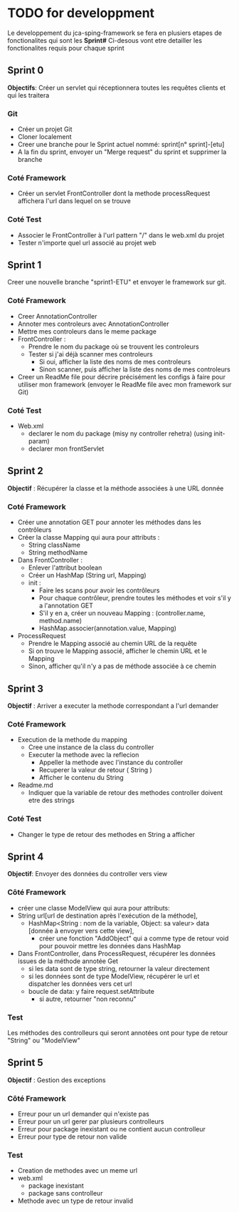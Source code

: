 # TODO for developpment

Le developpement du jca-sping-framework se fera en plusiers etapes de fonctionalites qui sont les **Sprint#**
Ci-desous vont etre detailler les fonctionalites requis pour chaque sprint

## Sprint 0

**Objectifs**: Créer un servlet qui réceptionnera toutes les requêtes clients et qui les traitera

### Git

- Créer un projet Git
- Cloner localement
- Creer une branche pour le Sprint actuel nommé: sprint[n° sprint]-[etu]
- A la fin du sprint, envoyer un "Merge request" du sprint et supprimer la branche

### Coté Framework

- Créer un servlet FrontController dont la methode processRequest affichera l'url dans
lequel on se trouve

### Coté Test

- Associer le FrontController à l'url pattern "/" dans le web.xml du projet
- Tester n'importe quel url associé au projet web

## Sprint 1

Creer une nouvelle branche "sprint1-ETU"
et envoyer le framework sur git.

### Coté Framework

- Creer AnnotationController
- Annoter mes controleurs avec AnnotationController
- Mettre mes controleurs dans le meme package
- FrontController :
  - Prendre le nom du package où se trouvent les controleurs
  - Tester si j'ai déjà scanner mes controleurs
    - Si oui, afficher la liste des noms de mes controleurs
    - Sinon scanner, puis afficher la liste des noms de mes controleurs
- Creer un ReadMe file pour décrire précisément les configs à faire pour utiliser mon framework (envoyer le ReadMe file avec mon framework sur Git)

### Coté Test

- Web.xml
  - declarer  le nom du package (misy ny controller rehetra) (using init-param)
  - declarer mon frontServlet

## Sprint 2

**Objectif** : Récupérer la classe et la méthode associées à une URL donnée

### Coté Framework

- Créer une annotation GET pour annoter les méthodes dans les contrôleurs
- Créer la classe Mapping qui aura pour attributs :
  - String className
  - String methodName
- Dans FrontController :
  - Enlever l'attribut boolean
  - Créer un HashMap (String url, Mapping)
  - init :
    - Faire les scans pour avoir les contrôleurs
    - Pour chaque contrôleur, prendre toutes les méthodes et voir s'il y a l'annotation GET
    - S'il y en a, créer un nouveau Mapping : (controller.name, method.name)
    - HashMap.associer(annotation.value, Mapping)
- ProcessRequest
  - Prendre le Mapping associé au chemin URL de la requête
  - Si on trouve le Mapping associé, afficher le chemin URL et le Mapping
  - Sinon, afficher qu'il n'y a pas de méthode associée à ce chemin

## Sprint 3

**Objectif** : Arriver a executer la methode correspondant a l'url demander

### Coté Framework

- Execution de la methode du mapping
  - Cree une instance de la class du controller
  - Executer la methode avec la reflecion
    - Appeller la methode avec l'instance du controller
    - Recuperer la valeur de retour ( String )
    - Afficher le contenu du String
- Readme.md
  - Indiquer que la variable de retour des methodes controller doivent etre des strings

### Coté Test

- Changer le type de retour des methodes en String a afficher

## Sprint 4

**Objectif**:
Envoyer des données du controller vers view

### Côté Framework

- créer une classe ModelView qui aura pour attributs:
- String url[url de destination après l'exécution de la méthode],
  - HashMap<String : nom de la variable, Object: sa valeur> data [donnée à envoyer vers cette view],
    - créer une fonction "AddObject" qui a comme type de retour void pour pouvoir mettre les données dans HashMap
- Dans FrontController,
 dans ProcessRequest, récupérer les données issues de la méthode annotée Get
  - si les data sont de type string, retourner la valeur directement
  - si les données sont de type ModelView, récupérer le url et dispatcher les données vers cet url
  - boucle de data: y faire request.setAttribute
    - si autre, retourner "non reconnu"

### Test

Les méthodes des controlleurs qui seront annotées ont pour type de retour "String" ou "ModelView"

## Sprint 5

**Objectif** : Gestion des exceptions

### Côté Framework

- Erreur pour un url demander qui n'existe pas
- Erreur pour un url gerer par plusieurs controlleurs
- Erreur pour package inexistant ou ne contient aucun controlleur
- Erreur pour type de retour non valide

### Test

- Creation de methodes avec un meme url
- web.xml
  - package inexistant
  - package sans controlleur
- Methode avec un type de retour invalid
